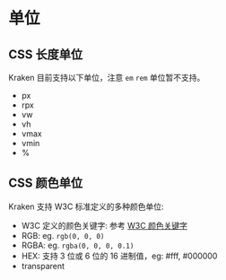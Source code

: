 # 单位

## CSS 长度单位

Kraken 目前支持以下单位，注意 `em` `rem` 单位暂不支持。

- px
- rpx
- vw
- vh
- vmax
- vmin
- %

## CSS 颜色单位

Kraken 支持 W3C 标准定义的多种颜色单位:

- W3C 定义的颜色关键字: 参考 [W3C 颜色关键字](https://www.w3.org/wiki/CSS/Properties/color/keywords)
- RGB: eg. `rgb(0, 0, 0)`
- RGBA: eg. `rgba(0, 0, 0, 0.1)`
- HEX: 支持 3 位或 6 位的 16 进制值，eg: #fff, #000000
- transparent
